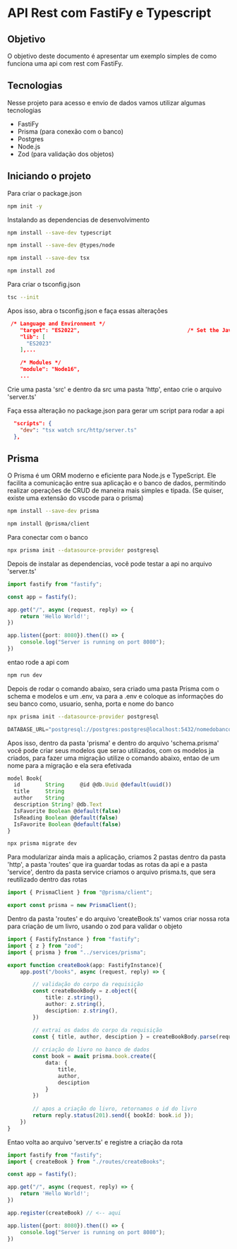 # API Rest com FastiFy e Typescript

## Objetivo

O objetivo deste documento é apresentar um exemplo simples de como funciona uma api com rest com FastiFy. 

## Tecnologias

Nesse projeto para acesso e envio de dados vamos utilizar algumas tecnologias

- FastiFy
- Prisma (para conexão com o banco)
- Postgres
- Node.js
- Zod (para validação dos objetos)

## Iniciando o projeto

Para criar o package.json

```bash
npm init -y
```
Instalando as dependencias de desenvolvimento

```bash
npm install --save-dev typescript

npm install --save-dev @types/node

npm install --save-dev tsx

npm install zod
```
Para criar o tsconfig.json

```bash
tsc --init
```

Apos isso, abra o tsconfig.json e faça essas alterações

```json
 /* Language and Environment */
    "target": "ES2022",                                  /* Set the JavaScript language version for emitted JavaScript and include compatible library declarations. */
    "lib": [
      "ES2023"
    ],...

    /* Modules */
    "module": "Node16", 
    ...
```
Crie uma pasta 'src' e dentro da src uma pasta 'http', entao crie o arquivo 'server.ts'



Faça essa alteração no package.json para gerar um script para rodar a api
```json
  "scripts": {
    "dev": "tsx watch src/http/server.ts"
  },
```

## Prisma

O Prisma é um ORM moderno e eficiente para Node.js e TypeScript. Ele facilita a comunicação entre sua aplicação e o banco de dados, permitindo realizar operações de CRUD de maneira mais simples e tipada. (Se quiser, existe uma extensão do vscode para o prisma)

```bash
npm install --save-dev prisma

npm install @prisma/client
```
Para conectar com o banco

```bash
npx prisma init --datasource-provider postgresql
```

Depois de instalar as dependencias, você pode testar a api no arquivo 'server.ts'
```typescript
import fastify from "fastify";

const app = fastify();

app.get("/", async (request, reply) => {
    return 'Hello World!';
})

app.listen({port: 8080}).then(() => {
    console.log("Server is running on port 8080");
})
```
entao rode a api com 
```bash
npm run dev
```
Depois de rodar o comando abaixo, sera criado uma pasta Prisma com o schema e modelos e um .env, va para a .env e coloque as informações do seu banco como, usuario, senha, porta e nome do banco
```bash
npx prisma init --datasource-provider postgresql
```
```ts
DATABASE_URL="postgresql://postgres:postgres@localhost:5432/nomedobanco?schema=public"
```
Apos isso, dentro da pasta 'prisma' e dentro do arquivo 'schema.prisma' você pode criar seus modelos que serao utilizados, com os modelos ja criados, para fazer uma migração utilize o comando abaixo, entao de um nome para a migração e ela sera efetivada
```ts
model Book{
  id        String     @id @db.Uuid @default(uuid())
  title     String
  author    String
  description String? @db.Text
  IsFavorite Boolean @default(false)
  IsReading Boolean @default(false)
  IsFavorite Boolean @default(false)
}
```
```bash
npx prisma migrate dev
```
Para modularizar ainda mais a aplicação, criamos 2 pastas dentro da pasta 'http', a pasta 'routes' que ira guardar todas as rotas da api e a pasta 'service', dentro da pasta service criamos o arquivo prisma.ts, que sera reutilizado dentro das rotas
```ts
import { PrismaClient } from "@prisma/client";

export const prisma = new PrismaClient();
```
Dentro da pasta 'routes' e do arquivo 'createBook.ts' vamos criar nossa rota para criação de um livro, usando o zod para validar o objeto 

```ts
import { FastifyInstance } from "fastify";
import { z } from "zod";
import { prisma } from "../services/prisma";

export function createBook(app: FastifyInstance){
    app.post("/books", async (request, reply) => {

        // validação do corpo da requisição
        const createBookBody = z.object({
            title: z.string(),
            author: z.string(),
            desciption: z.string(),
        })

        // extrai os dados do corpo da requisição
        const { title, author, desciption } = createBookBody.parse(request.body);
    
        // criação do livro no banco de dados
        const book = await prisma.book.create({
            data: {
                title,
                author,
                desciption
            }
        })
        
        // apos a criação do livro, retornamos o id do livro
        return reply.status(201).send({ bookId: book.id });
    }) 
}
```
Entao volta ao arquivo 'server.ts' e registre a criação da rota
```ts
import fastify from "fastify";
import { createBook } from "./routes/createBooks";

const app = fastify();

app.get("/", async (request, reply) => {
    return 'Hello World!';
})

app.register(createBook) // <-- aqui

app.listen({port: 8080}).then(() => {
    console.log("Server is running on port 8080");
})
```
